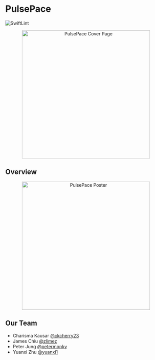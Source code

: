 #  PulsePace

<img src="https://github.com/PulsePace/PulsePace/workflows/SwiftLint/badge.svg" alt="SwiftLint" />

<p align="center">
  <a href="https://youtu.be/8BrOF35VesY" target="_blank">
    <img src="https://i.imgur.com/pvXT9Lq.gif" alt="PulsePace Cover Page" width="400" />
  </a>
</p>

## Overview

<p align="center">
  <img src="https://i.imgur.com/b3i5h20.png" alt="PulsePace Poster" width="400" />
</p>

## Our Team
* Charisma Kausar [@ckcherry23](https://github.com/ckcherry23)
* James Chiu [@zlimez](https://github.com/zlimez)
* Peter Jung [@petermonky](https://github.com/petermonky)
* Yuanxi Zhu [@yuanxi1](https://github.com/yuanxi1)
